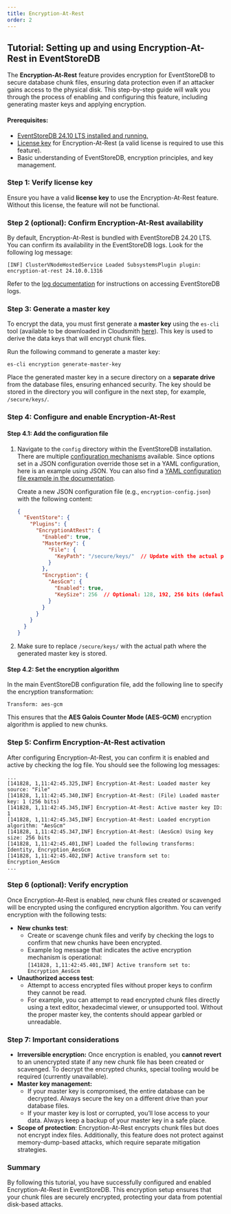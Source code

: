 ```yaml
---
title: Encryption-At-Rest
order: 2
---
```


## Tutorial: Setting up and using Encryption-At-Rest in EventStoreDB

The **Encryption-At-Rest** feature provides encryption for EventStoreDB to secure database chunk files, ensuring data protection even if an attacker gains access to the physical disk. This step-by-step guide will walk you through the process of enabling and configuring this feature, including generating master keys and applying encryption.

#### Prerequisites:

* [EventStoreDB 24.10 LTS installed and running.](@server/quick-start/installation.md)  
* [License key](@server/quick-start/installation.md#license-keys) for Encryption-At-Rest (a valid license is required to use this feature).  
* Basic understanding of EventStoreDB, encryption principles, and key management.

### Step 1: Verify license key

Ensure you have a valid **license key** to use the Encryption-At-Rest feature. Without this license, the feature will not be functional.

### Step 2 (optional): Confirm Encryption-At-Rest availability

By default, Encryption-At-Rest is bundled with EventStoreDB 24.20 LTS. You can confirm its availability in the EventStoreDB logs. Look for the following log message:

```text:no-line-numbers
[INF] ClusterVNodeHostedService Loaded SubsystemsPlugin plugin: encryption-at-rest 24.10.0.1316
```

Refer to the [log documentation](@server/diagnostics/logs.md) for instructions on accessing EventStoreDB logs.

### Step 3: Generate a master key

To encrypt the data, you must first generate a **master key** using the `es-cli` tool (available to be downloaded in Cloudsmith [here](https://cloudsmith.io/~eventstore/repos/eventstore/packages/?q=es-cli)). This key is used to derive the data keys that will encrypt chunk files.

Run the following command to generate a master key:  

```bash:no-line-numbers
es-cli encryption generate-master-key
```

Place the generated master key in a secure directory on a **separate drive** from the database files, ensuring enhanced security. The key should be stored in the directory you will configure in the next step, for example, `/secure/keys/`.

### Step 4: Configure and enable Encryption-At-Rest

#### Step 4.1: Add the configuration file

1. Navigate to the `config` directory within the EventStoreDB installation.  
   There are multiple [configuration mechanisms](@server/configuration/) available. Since options set in a JSON configuration override those set in a YAML configuration, here is an example using JSON. You can also find a [YAML configuration file example in the documentation](@server/security/#configuration).   
     
   Create a new JSON configuration file (e.g., `encryption-config.json`) with the following content:   
   ```json
   {
     "EventStore": {  
       "Plugins": {  
         "EncryptionAtRest": {  
           "Enabled": true,  
           "MasterKey": { 
             "File": {  
               "KeyPath": "/secure/keys/"  // Update with the actual path to your keys  
             }  
           },  
           "Encryption": {  
             "AesGcm": {  
               "Enabled": true,  
               "KeySize": 256  // Optional: 128, 192, 256 bits (default is 256)  
             }  
           }  
         }  
       } 
     }  
   }  
   ```
2. Make sure to replace `/secure/keys/` with the actual path where the generated master key is stored.

#### Step 4.2: Set the encryption algorithm

In the main EventStoreDB configuration file, add the following line to specify the encryption transformation:

```bash:no-line-numbers
Transform: aes-gcm
```

This ensures that the **AES Galois Counter Mode (AES-GCM)** encryption algorithm is applied to new chunks.

### Step 5: Confirm Encryption-At-Rest activation

After configuring Encryption-At-Rest, you can confirm it is enabled and active by checking the log file. You should see the following log messages: 

```text:no-line-numbers
...
[141828, 1,11:42:45.325,INF] Encryption-At-Rest: Loaded master key source: "File"
[141828, 1,11:42:45.340,INF] Encryption-At-Rest: (File) Loaded master key: 1 (256 bits)
[141828, 1,11:42:45.345,INF] Encryption-At-Rest: Active master key ID: 1
[141828, 1,11:42:45.345,INF] Encryption-At-Rest: Loaded encryption algorithm: "AesGcm"
[141828, 1,11:42:45.347,INF] Encryption-At-Rest: (AesGcm) Using key size: 256 bits
[141828, 1,11:42:45.401,INF] Loaded the following transforms: Identity, Encryption_AesGcm
[141828, 1,11:42:45.402,INF] Active transform set to: Encryption_AesGcm
...
```

### Step 6 (optional): Verify encryption

Once Encryption-At-Rest is enabled, new chunk files created or scavenged will be encrypted using the configured encryption algorithm. You can verify encryption with the following tests:

* **New chunks test**:  
  * Create or scavenge chunk files and verify by checking the logs to confirm that new chunks have been encrypted.   
  * Example log message that indicates the active encryption mechanism is operational:  
    `[141828, 1,11:42:45.401,INF] Active transform set to: Encryption_AesGcm`  
* **Unauthorized access test**:  
  * Attempt to access encrypted files without proper keys to confirm they cannot be read.  
  * For example, you can attempt to read encrypted chunk files directly using a text editor, hexadecimal viewer, or unsupported tool. Without the proper master key, the contents should appear garbled or unreadable.

### Step 7: Important considerations

* **Irreversible encryption:** Once encryption is enabled, you **cannot revert** to an unencrypted state if any new chunk file has been created or scavenged. To decrypt the encrypted chunks, special tooling would be required (currently unavailable).
* **Master key management:**  
  * If your master key is compromised, the entire database can be decrypted. Always secure the key on a different drive than your database files.  
  * If your master key is lost or corrupted, you’ll lose access to your data. Always keep a backup of your master key in a safe place.  
* **Scope of protection**: Encryption-At-Rest encrypts chunk files but does not encrypt index files. Additionally, this feature does not protect against memory-dump-based attacks, which require separate mitigation strategies.

### Summary

By following this tutorial, you have successfully configured and enabled Encryption-At-Rest in EventStoreDB. This encryption setup ensures that your chunk files are securely encrypted, protecting your data from potential disk-based attacks.
